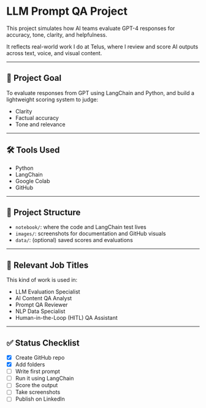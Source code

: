 # LLM Prompt QA Project

This project simulates how AI teams evaluate GPT-4 responses for accuracy, tone, clarity, and helpfulness.

It reflects real-world work I do at Telus, where I review and score AI outputs across text, voice, and visual content.

---

## 📌 Project Goal

To evaluate responses from GPT using LangChain and Python, and build a lightweight scoring system to judge:
- Clarity
- Factual accuracy
- Tone and relevance

---

## 🛠️ Tools Used

- Python
- LangChain
- Google Colab
- GitHub

---

## 📂 Project Structure

- `notebook/`: where the code and LangChain test lives  
- `images/`: screenshots for documentation and GitHub visuals  
- `data/`: (optional) saved scores and evaluations

---

## 🎯 Relevant Job Titles

This kind of work is used in:
- LLM Evaluation Specialist
- AI Content QA Analyst
- Prompt QA Reviewer
- NLP Data Specialist
- Human-in-the-Loop (HITL) QA Assistant

---

## ✅ Status Checklist

- [x] Create GitHub repo  
- [x] Add folders  
- [ ] Write first prompt  
- [ ] Run it using LangChain  
- [ ] Score the output  
- [ ] Take screenshots  
- [ ] Publish on LinkedIn  
